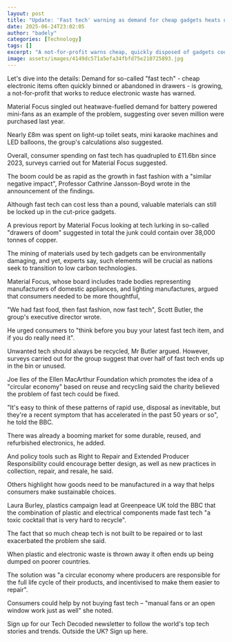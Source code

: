 ```yaml
---
layout: post
title: "Update: 'Fast tech' warning as demand for cheap gadgets heats up"
date: 2025-06-24T23:02:05
author: "badely"
categories: [Technology]
tags: []
excerpt: "A not-for-profit warns cheap, quickly disposed of gadgets could become the new  'fast fashion'."
image: assets/images/4149dc571a5efa34fbfd75e210725893.jpg
---
```


Let's dive into the details: Demand for so-called "fast tech" - cheap electronic items often quickly binned or abandoned in drawers - is growing, a not-for-profit that works to reduce electronic waste has warned.

Material Focus singled out heatwave-fuelled demand for battery powered mini-fans as an example of the problem, suggesting over seven million were purchased last year.

Nearly £8m was spent on light-up toilet seats, mini karaoke machines and LED balloons, the group's calculations also suggested.

Overall, consumer spending on fast tech has quadrupled to £11.6bn since 2023, surveys carried out for Material Focus suggested.

The boom could be as rapid as the growth in fast fashion with a "similar negative impact", Professor Cathrine Jansson-Boyd wrote in the announcement of the findings.

Although fast tech can cost less than a pound, valuable materials can still be locked up in the cut-price gadgets. 

A previous report by Material Focus looking at tech lurking in so-called "drawers of doom" suggested in total the junk could contain over 38,000 tonnes of copper.

The mining of materials used by tech gadgets can be environmentally damaging, and yet, experts say, such elements will be crucial as nations seek to transition to low carbon technologies.

Material Focus, whose board includes trade bodies representing manufacturers of domestic appliances, and lighting manufactures, argued that consumers needed to be more thoughtful, 

"We had fast food, then fast fashion, now fast tech", Scott Butler, the group's executive director wrote.

He urged consumers to "think before you buy your latest fast tech item, and if you do really need it".

Unwanted tech should always be recycled, Mr Butler argued. However, surveys carried out for the group suggest that over half of fast tech ends up in the bin or unused.

Joe Iles of the Ellen MacArthur Foundation which promotes the idea of a "circular economy" based on reuse and recycling said the charity believed the problem of fast tech could be fixed.

"It's easy to think of these patterns of rapid use, disposal as inevitable, but they're a recent symptom that has accelerated in the past 50 years or so", he told the BBC.

There was already a booming market for some durable, reused, and refurbished electronics, he added.

And policy tools such as Right to Repair and Extended Producer Responsibility could encourage better design, as well as new practices in collection, repair, and resale, he said.

Others highlight how goods need to be manufactured in a way that helps consumers make sustainable choices.

Laura Burley, plastics campaign lead at Greenpeace UK told the BBC that the combination of plastic and electrical components made fast tech "a toxic cocktail that is very hard to recycle".

The fact that so much cheap tech is not built to be repaired or to last exacerbated the problem she said.

When plastic and electronic waste is thrown away it often ends up being dumped on poorer countries.

The solution was "a circular economy where producers are responsible for the full life cycle of their products, and incentivised to make them easier to repair". 

Consumers could help by not buying fast tech – "manual fans or an open window work just as well" she noted.

Sign up for our Tech Decoded newsletter to follow the world's top tech stories and trends. Outside the UK? Sign up here.

